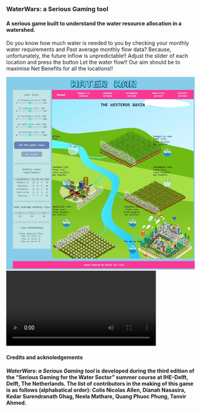 <h3>WaterWars: a Serious Gaming tool</h3>
<h4>A serious game built to understand the water resource allocation in a watershed.</h4>
<p>
  Do you know how much water is needed to you by checking your monthly water requirements and Past average monthly flow data? 
  Because, unfortunately, the future inflow is unpredictable!! 
  Adjust the slider of each location and press the button Let the water flow!! 
  Our aim should be to maximise Net Benefits for all the locations!!
</p>
<img src="https://github.com/KedarGHAG/WaterWars-Serious_Gaming/blob/master/WaterWars_GUI.JPG"></img>

<br>
<video width="400" controls>
  <source src="ScreenRecording24-05-201922-26-31.mp4" type="video/mp4">
</video>
<br>
<H4>
    Credits and acknoledgements
</H4>
<p>
    <strong>
        <i>WaterWars: a Serious Gaming tool</i> is developed during the third edition of the “Serious Gaming for the Water Sector” summer course at IHE-Delft, Delft, The Netherlands. The list of contributors in the making of this game is as follows (alphabatical order): Colis Nicolas Allen, Dianah Nasasira, Kedar Surendranath Ghag, Neela Mathare, Quang Phuoc Phung, Tanvir Ahmed.  
    </strong>
</p>
